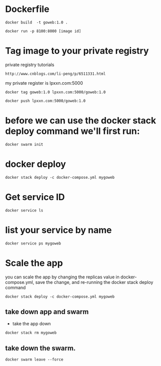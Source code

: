 # Dockerfile

```
docker build  -t goweb:1.0 .

docker run -p 8100:8000 [image id] 
```

# Tag image to your private registry

private registry tutorials
```
http://www.cnblogs.com/li-peng/p/6511331.html
```

my private register is lpxxn.com:5000

```
docker tag goweb:1.0 lpxxn.com:5000/goweb:1.0

docker push lpxxn.com:5000/goweb:1.0
```

# before we can use the docker stack deploy command we'll first run:
```
docker swarm init
```

# docker deploy
```
docker stack deploy -c docker-compose.yml mygoweb
```

# Get service ID
```
docker service ls
```
# list your service by name 
```
docker service ps mygoweb
```

# Scale the app
you can scale the app by changing the replicas value in docker-compose.yml, save the change, and re-running the docker stack deploy command


```
docker stack deploy -c docker-compose.yml mygoweb
```

## take down app and swarm
- take the app down 
```
docker stack rm mygoweb
```

## take down the swarm.
```
docker swarm leave --force
```

